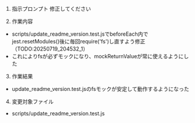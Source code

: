 1. 指示プロンプト
修正してください

2. 作業内容
- scripts/update_readme_version.test.jsでbeforeEach内でjest.resetModules()後に毎回require('fs')し直すよう修正（TODO:20250719_204532_1）
- これによりfsが必ずモックになり、mockReturnValueが常に使えるようにした

3. 作業結果
- update_readme_version.test.jsのfsモックが安定して動作するようになった

4. 変更対象ファイル
- scripts/update_readme_version.test.js
